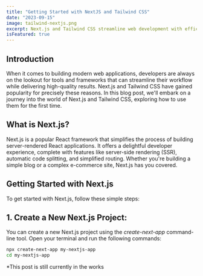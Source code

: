 ```yaml
---
title: "Getting Started with NextJS and Tailwind CSS"
date: "2023-09-15"
image: tailwind-nextjs.png
excerpt: Next.js and Tailwind CSS streamline web development with efficient server-side rendering, routing, and responsive styling.
isFeatured: true
---
```


## Introduction

When it comes to building modern web applications, developers are always on the lookout for tools and frameworks that can streamline their workflow while delivering high-quality results. Next.js and Tailwind CSS have gained popularity for precisely these reasons. In this blog post, we'll embark on a journey into the world of Next.js and Tailwind CSS, exploring how to use them for the first time.

## What is Next.js?

Next.js is a popular React framework that simplifies the process of building server-rendered React applications. It offers a delightful developer experience, complete with features like server-side rendering (SSR), automatic code splitting, and simplified routing. Whether you're building a simple blog or a complex e-commerce site, Next.js has you covered.

## Getting Started with Next.js

To get started with Next.js, follow these simple steps:

## 1. Create a New Next.js Project:

You can create a new Next.js project using the _create-next-app_ command-line tool. Open your terminal and run the following commands:

```bash
npx create-next-app my-nextjs-app
cd my-nextjs-app
```

\*This post is still currently in the works
